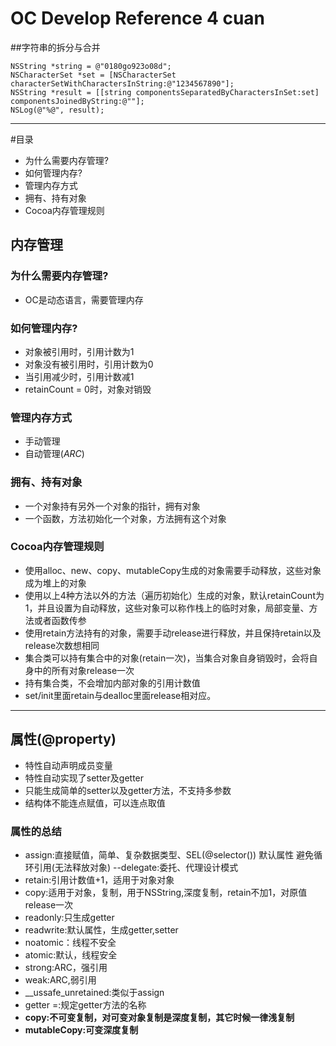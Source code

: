 # OC Develop Reference 4 cuan

##字符串的拆分与合并

```
NSString *string = @"0180go923o08d";
NSCharacterSet *set = [NSCharacterSet characterSetWithCharactersInString:@"1234567890"];
NSString *result = [[string componentsSeparatedByCharactersInSet:set] componentsJoinedByString:@""];
NSLog(@"%@", result);
```

- - -
 
#目录

- 为什么需要内存管理?
- 如何管理内存?
- 管理内存方式
- 拥有、持有对象
- Cocoa内存管理规则

## 内存管理  

### 为什么需要内存管理?

- OC是动态语言，需要管理内存


### 如何管理内存?

- 对象被引用时，引用计数为1
- 对象没有被引用时，引用计数为0
- 当引用减少时，引用计数减1
- retainCount = 0时，对象对销毁 
  

### 管理内存方式
  
- 手动管理
- 自动管理(*ARC*)


### 拥有、持有对象
	
- 一个对象持有另外一个对象的指针，拥有对象
- 一个函数，方法初始化一个对象，方法拥有这个对象


### Cocoa内存管理规则

- 使用alloc、new、copy、mutableCopy生成的对象需要手动释放，这些对象成为堆上的对象
- 使用以上4种方法以外的方法（遍历初始化）生成的对象，默认retainCount为1，并且设置为自动释放，这些对象可以称作栈上的临时对象，局部变量、方法或者函数传参
- 使用retain方法持有的对象，需要手动release进行释放，并且保持retain以及release次数想相同
- 集合类可以持有集合中的对象(retain一次)，当集合对象自身销毁时，会将自身中的所有对象release一次
- 持有集合类，不会增加内部对象的引用计数值
- set/init里面retain与dealloc里面release相对应。


- - -

## 属性(@property)
- 特性自动声明成员变量
- 特性自动实现了setter及getter
- 只能生成简单的setter以及getter方法，不支持多参数
- 结构体不能连点赋值，可以连点取值

### 属性的总结
- assign:直接赋值，简单、复杂数据类型、SEL(@selector()) 默认属性 避免循环引用(无法释放对象) --delegate:委托、代理设计模式
- retain:引用计数值+1，适用于对象对象
- copy:适用于对象，复制，用于NSString,深度复制，retain不加1，对原值release一次
- readonly:只生成getter
- readwrite:默认属性，生成getter,setter
- noatomic：线程不安全
- atomic:默认，线程安全
- strong:ARC，强引用
- weak:ARC,弱引用
- __ussafe_unretained:类似于assign
- getter =:规定getter方法的名称
- **copy:不可变复制，对可变对象复制是深度复制，其它时候一律浅复制**
- **mutableCopy:可变深度复制**